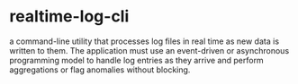 # realtime-log-cli
a command-line utility that processes log files in real time as new data is written to  them. The application must use an event-driven or asynchronous programming model to handle  log entries as they arrive and perform aggregations or flag anomalies without blocking.
